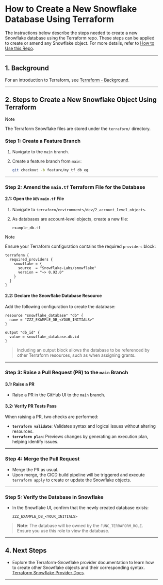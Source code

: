 # How to Create a New Snowflake Database Using Terraform

The instructions below describe the steps needed to create a new Snowflake database using the Terraform repo. These steps can be applied to create or amend any Snowflake object. For more details, refer to [How to Use this Repo](https://github.com/payroc/dmt-scripts-snowflake/blob/main/docs/how_to_use_this_repo.md).

---

## 1. Background

For an introduction to Terraform, see [Terraform - Background](terraform_background/terraform_background.md).

---

## 2. Steps to Create a New Snowflake Object Using Terraform

> [!NOTE]
> The Terraform Snowflake files are stored under the `terraform/` directory.

### **Step 1: Create a Feature Branch**

1. Navigate to the `main` branch.
2. Create a feature branch from `main`:

   ```bash
   git checkout -b feature/my_tf_db_eg
   ```

---

### **Step 2: Amend the `main.tf` Terraform File for the Database**

#### 2.1: Open the `DEV` `main.tf` File

1. Navigate to `terraform/environments/dev/2_account_level_objects`.
2. As databases are account-level objects, create a new file:

   ```plaintext
   example_db.tf
   ```

> [!NOTE]
> Ensure your Terraform configuration contains the required `providers` block:

```hcl
terraform {
  required_providers {
    snowflake = {
      source  = "Snowflake-Labs/snowflake"
      version = "~> 0.92.0"
    }
  }
}
```

#### 2.2: Declare the Snowflake Database Resource

Add the following configuration to create the database:

```hcl
resource "snowflake_database" "db" {
  name = "ZZZ_EXAMPLE_DB_<YOUR_INITIALS>"
}

output "db_id" {
  value = snowflake_database.db.id
}
```

> Including an output block allows the database to be referenced by other Terraform resources, such as when assigning grants.

---

### **Step 3: Raise a Pull Request (PR) to the `main` Branch**

#### 3.1: Raise a PR

- Raise a PR in the GitHub UI to the `main` branch.

#### 3.2: Verify PR Tests Pass

When raising a PR, two checks are performed:

- **`terraform validate`**: Validates syntax and logical issues without altering resources.
- **`terraform plan`**: Previews changes by generating an execution plan, helping identify issues.

---

### **Step 4: Merge the Pull Request**

- Merge the PR as usual.
- Upon merge, the CICD build pipeline will be triggered and execute `terraform apply` to create or update the Snowflake objects.

---

### **Step 5: Verify the Database in Snowflake**

- In the Snowflake UI, confirm that the newly created database exists:

  ```plaintext
  ZZZ_EXAMPLE_DB_<YOUR_INITIALS>
  ```

> **Note**: The database will be owned by the `FUNC_TERRAFORM_ROLE`. Ensure you use this role to view the database.

---

## 4. Next Steps

- Explore the Terraform-Snowflake provider documentation to learn how to create other Snowflake objects and their corresponding syntax.
  [Terraform Snowflake Provider Docs](https://registry.terraform.io/providers/Snowflake-Labs/snowflake/latest/docs).

---
